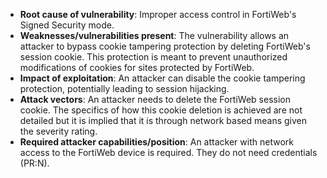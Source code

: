 - **Root cause of vulnerability**: Improper access control in FortiWeb's Signed Security mode.
- **Weaknesses/vulnerabilities present**:  The vulnerability allows an attacker to bypass cookie tampering protection by deleting FortiWeb's session cookie. This protection is meant to prevent unauthorized modifications of cookies for sites protected by FortiWeb.
- **Impact of exploitation**: An attacker can disable the cookie tampering protection, potentially leading to session hijacking.
- **Attack vectors**: An attacker needs to delete the FortiWeb session cookie. The specifics of how this cookie deletion is achieved are not detailed but it is implied that it is through network based means given the severity rating.
- **Required attacker capabilities/position**: An attacker with network access to the FortiWeb device is required. They do not need credentials (PR:N).